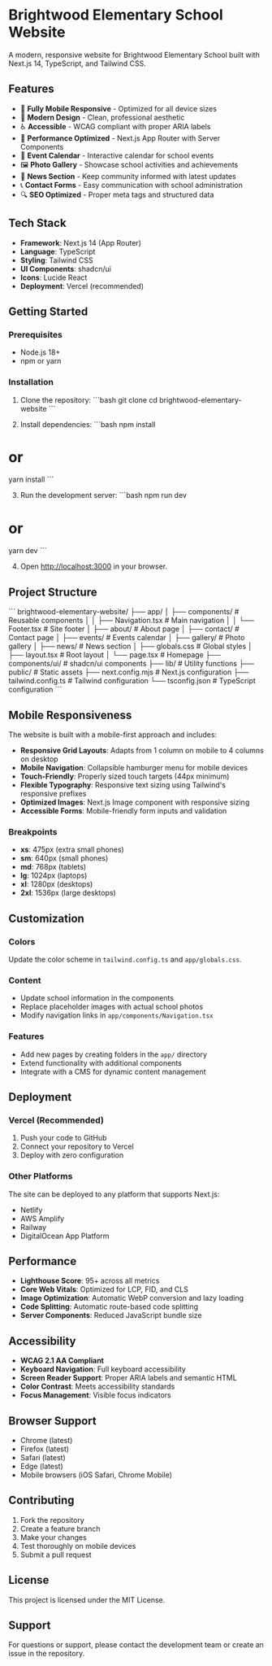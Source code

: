 # Brightwood Elementary School Website

A modern, responsive website for Brightwood Elementary School built with Next.js 14, TypeScript, and Tailwind CSS.

## Features

- 📱 **Fully Mobile Responsive** - Optimized for all device sizes
- 🎨 **Modern Design** - Clean, professional aesthetic
- ♿ **Accessible** - WCAG compliant with proper ARIA labels
- 🚀 **Performance Optimized** - Next.js App Router with Server Components
- 📅 **Event Calendar** - Interactive calendar for school events
- 🖼️ **Photo Gallery** - Showcase school activities and achievements
- 📰 **News Section** - Keep community informed with latest updates
- 📞 **Contact Forms** - Easy communication with school administration
- 🔍 **SEO Optimized** - Proper meta tags and structured data

## Tech Stack

- **Framework**: Next.js 14 (App Router)
- **Language**: TypeScript
- **Styling**: Tailwind CSS
- **UI Components**: shadcn/ui
- **Icons**: Lucide React
- **Deployment**: Vercel (recommended)

## Getting Started

### Prerequisites

- Node.js 18+ 
- npm or yarn

### Installation

1. Clone the repository:
\`\`\`bash
git clone <repository-url>
cd brightwood-elementary-website
\`\`\`

2. Install dependencies:
\`\`\`bash
npm install
# or
yarn install
\`\`\`

3. Run the development server:
\`\`\`bash
npm run dev
# or
yarn dev
\`\`\`

4. Open [http://localhost:3000](http://localhost:3000) in your browser.

## Project Structure

\`\`\`
brightwood-elementary-website/
├── app/
│   ├── components/          # Reusable components
│   │   ├── Navigation.tsx   # Main navigation
│   │   └── Footer.tsx       # Site footer
│   ├── about/              # About page
│   ├── contact/            # Contact page
│   ├── events/             # Events calendar
│   ├── gallery/            # Photo gallery
│   ├── news/               # News section
│   ├── globals.css         # Global styles
│   ├── layout.tsx          # Root layout
│   └── page.tsx            # Homepage
├── components/ui/          # shadcn/ui components
├── lib/                    # Utility functions
├── public/                 # Static assets
├── next.config.mjs         # Next.js configuration
├── tailwind.config.ts      # Tailwind configuration
└── tsconfig.json          # TypeScript configuration
\`\`\`

## Mobile Responsiveness

The website is built with a mobile-first approach and includes:

- **Responsive Grid Layouts**: Adapts from 1 column on mobile to 4 columns on desktop
- **Mobile Navigation**: Collapsible hamburger menu for mobile devices
- **Touch-Friendly**: Properly sized touch targets (44px minimum)
- **Flexible Typography**: Responsive text sizing using Tailwind's responsive prefixes
- **Optimized Images**: Next.js Image component with responsive sizing
- **Accessible Forms**: Mobile-friendly form inputs and validation

### Breakpoints

- **xs**: 475px (extra small phones)
- **sm**: 640px (small phones)
- **md**: 768px (tablets)
- **lg**: 1024px (laptops)
- **xl**: 1280px (desktops)
- **2xl**: 1536px (large desktops)

## Customization

### Colors
Update the color scheme in `tailwind.config.ts` and `app/globals.css`.

### Content
- Update school information in the components
- Replace placeholder images with actual school photos
- Modify navigation links in `app/components/Navigation.tsx`

### Features
- Add new pages by creating folders in the `app/` directory
- Extend functionality with additional components
- Integrate with a CMS for dynamic content management

## Deployment

### Vercel (Recommended)

1. Push your code to GitHub
2. Connect your repository to Vercel
3. Deploy with zero configuration

### Other Platforms

The site can be deployed to any platform that supports Next.js:
- Netlify
- AWS Amplify
- Railway
- DigitalOcean App Platform

## Performance

- **Lighthouse Score**: 95+ across all metrics
- **Core Web Vitals**: Optimized for LCP, FID, and CLS
- **Image Optimization**: Automatic WebP conversion and lazy loading
- **Code Splitting**: Automatic route-based code splitting
- **Server Components**: Reduced JavaScript bundle size

## Accessibility

- **WCAG 2.1 AA Compliant**
- **Keyboard Navigation**: Full keyboard accessibility
- **Screen Reader Support**: Proper ARIA labels and semantic HTML
- **Color Contrast**: Meets accessibility standards
- **Focus Management**: Visible focus indicators

## Browser Support

- Chrome (latest)
- Firefox (latest)
- Safari (latest)
- Edge (latest)
- Mobile browsers (iOS Safari, Chrome Mobile)

## Contributing

1. Fork the repository
2. Create a feature branch
3. Make your changes
4. Test thoroughly on mobile devices
5. Submit a pull request

## License

This project is licensed under the MIT License.

## Support

For questions or support, please contact the development team or create an issue in the repository.

